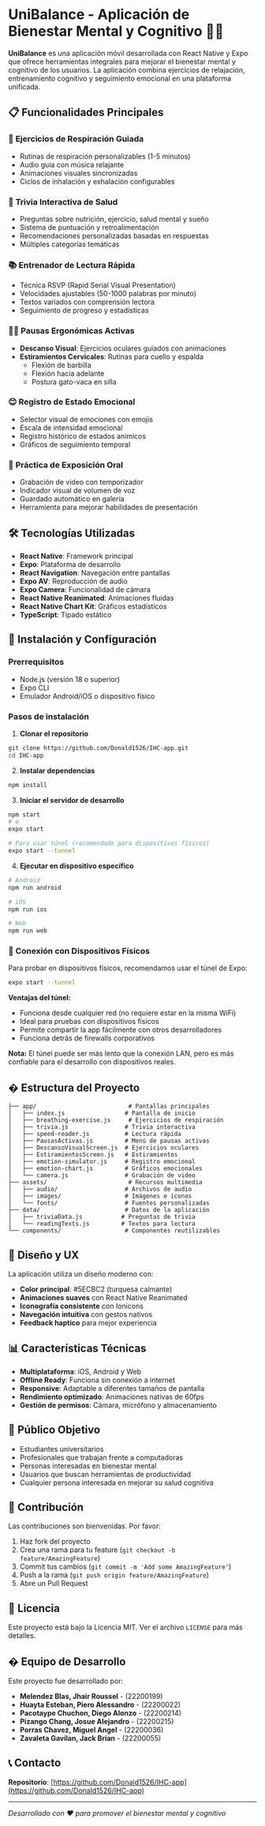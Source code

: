 # UniBalance - Aplicación de Bienestar Mental y Cognitivo 🧠💚

**UniBalance** es una aplicación móvil desarrollada con React Native y Expo que ofrece herramientas integrales para mejorar el bienestar mental y cognitivo de los usuarios. La aplicación combina ejercicios de relajación, entrenamiento cognitivo y seguimiento emocional en una plataforma unificada.

## 📋 Funcionalidades Principales

### 🧘 **Ejercicios de Respiración Guiada**
- Rutinas de respiración personalizables (1-5 minutos)
- Audio guía con música relajante
- Animaciones visuales sincronizadas
- Ciclos de inhalación y exhalación configurables

### 🎯 **Trivia Interactiva de Salud**
- Preguntas sobre nutrición, ejercicio, salud mental y sueño
- Sistema de puntuación y retroalimentación
- Recomendaciones personalizadas basadas en respuestas
- Múltiples categorías temáticas

### 📚 **Entrenador de Lectura Rápida**
- Técnica RSVP (Rapid Serial Visual Presentation)
- Velocidades ajustables (50-1000 palabras por minuto)
- Textos variados con comprensión lectora
- Seguimiento de progreso y estadísticas

### 🏃‍♂️ **Pausas Ergonómicas Activas**
- **Descanso Visual**: Ejercicios oculares guiados con animaciones
- **Estiramientos Cervicales**: Rutinas para cuello y espalda
  - Flexión de barbilla
  - Flexión hacia adelante
  - Postura gato-vaca en silla

### 😊 **Registro de Estado Emocional**
- Selector visual de emociones con emojis
- Escala de intensidad emocional
- Registro histórico de estados anímicos
- Gráficos de seguimiento temporal

### 🎤 **Práctica de Exposición Oral**
- Grabación de video con temporizador
- Indicador visual de volumen de voz
- Guardado automático en galería
- Herramienta para mejorar habilidades de presentación

## 🛠️ Tecnologías Utilizadas

- **React Native**: Framework principal
- **Expo**: Plataforma de desarrollo
- **React Navigation**: Navegación entre pantallas
- **Expo AV**: Reproducción de audio
- **Expo Camera**: Funcionalidad de cámara
- **React Native Reanimated**: Animaciones fluidas
- **React Native Chart Kit**: Gráficos estadísticos
- **TypeScript**: Tipado estático

## 📱 Instalación y Configuración

### Prerrequisitos
- Node.js (versión 18 o superior)
- Expo CLI
- Emulador Android/iOS o dispositivo físico

### Pasos de instalación

1. **Clonar el repositorio**
```bash
git clone https://github.com/Donald1526/IHC-app.git
cd IHC-app
```

2. **Instalar dependencias**
```bash
npm install
```

3. **Iniciar el servidor de desarrollo**
```bash
npm start
# o
expo start

# Para usar túnel (recomendado para dispositivos físicos)
expo start --tunnel
```

4. **Ejecutar en dispositivo específico**
```bash
# Android
npm run android

# iOS
npm run ios

# Web
npm run web
```

### 📲 Conexión con Dispositivos Físicos

Para probar en dispositivos físicos, recomendamos usar el túnel de Expo:

```bash
expo start --tunnel
```

**Ventajas del túnel:**
- Funciona desde cualquier red (no requiere estar en la misma WiFi)
- Ideal para pruebas con dispositivos físicos
- Permite compartir la app fácilmente con otros desarrolladores
- Funciona detrás de firewalls corporativos

**Nota:** El túnel puede ser más lento que la conexión LAN, pero es más confiable para el desarrollo con dispositivos reales.

## � Estructura del Proyecto

```
├── app/                          # Pantallas principales
│   ├── index.js                 # Pantalla de inicio
│   ├── breathing-exercise.js     # Ejercicios de respiración
│   ├── trivia.js                # Trivia interactiva
│   ├── speed-reader.js          # Lectura rápida
│   ├── PausasActivas.js         # Menú de pausas activas
│   ├── DescansoVisualScreen.js  # Ejercicios oculares
│   ├── EstiramientosScreen.js   # Estiramientos
│   ├── emotion-simulator.js     # Registro emocional
│   ├── emotion-chart.js         # Gráficos emocionales
│   └── camera.js                # Grabación de video
├── assets/                       # Recursos multimedia
│   ├── audio/                   # Archivos de audio
│   ├── images/                  # Imágenes e iconos
│   └── fonts/                   # Fuentes personalizadas
├── data/                        # Datos de la aplicación
│   ├── triviaData.js           # Preguntas de trivia
│   └── readingTexts.js         # Textos para lectura
└── components/                  # Componentes reutilizables
```

## 🎨 Diseño y UX

La aplicación utiliza un diseño moderno con:
- **Color principal**: #5ECBC2 (turquesa calmante)
- **Animaciones suaves** con React Native Reanimated
- **Iconografía consistente** con Ionicons
- **Navegación intuitiva** con gestos nativos
- **Feedback haptico** para mejor experiencia

## 📊 Características Técnicas

- **Multiplataforma**: iOS, Android y Web
- **Offline Ready**: Funciona sin conexión a internet
- **Responsive**: Adaptable a diferentes tamaños de pantalla
- **Rendimiento optimizado**: Animaciones nativas de 60fps
- **Gestión de permisos**: Cámara, micrófono y almacenamiento

## 🎯 Público Objetivo

- Estudiantes universitarios
- Profesionales que trabajan frente a computadoras
- Personas interesadas en bienestar mental
- Usuarios que buscan herramientas de productividad
- Cualquier persona interesada en mejorar su salud cognitiva

## 🤝 Contribución

Las contribuciones son bienvenidas. Por favor:

1. Haz fork del proyecto
2. Crea una rama para tu feature (`git checkout -b feature/AmazingFeature`)
3. Commit tus cambios (`git commit -m 'Add some AmazingFeature'`)
4. Push a la rama (`git push origin feature/AmazingFeature`)
5. Abre un Pull Request

## 📄 Licencia

Este proyecto está bajo la Licencia MIT. Ver el archivo `LICENSE` para más detalles.

## � Equipo de Desarrollo

Este proyecto fue desarrollado por:

- **Melendez Blas, Jhair Roussel** - (22200199)
- **Huayta Esteban, Piero Alessandro** - (22200022)
- **Pacotaype Chuchon, Diego Alonzo** - (22200214)
- **Pizango Chang, Josue Alejandro** - (22200215)
- **Porras Chavez, Miguel Angel** - (22200036)
- **Zavaleta Gavilan, Jack Brian** - (22200055)

## 📞 Contacto

**Repositorio**: [https://github.com/Donald1526/IHC-app](https://github.com/Donald1526/IHC-app)

---

*Desarrollado con ❤️ para promover el bienestar mental y cognitivo*